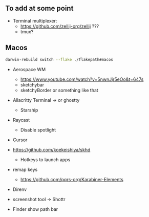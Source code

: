 ## To add at some point

- Terminal multiplexer:
  - https://github.com/zellij-org/zellij ???
  - tmux?

## Macos

```bash
darwin-rebuild switch --flake ./flakepath#macos
```

- Aerospace WM
  - https://www.youtube.com/watch?v=5nwnJjr5eOo&t=647s
  - sketchybar
  - sketchyBorder or something like that
- Allacritty Terminal -> or ghostty
  - Starship
- Raycast
  - Disable spotlight
- Cursor
- https://github.com/koekeishiya/skhd
  - Hotkeys to launch apps
- remap keys
  - https://github.com/pqrs-org/Karabiner-Elements
- Direnv
- screenshot tool -> Shottr

- Finder show path bar
